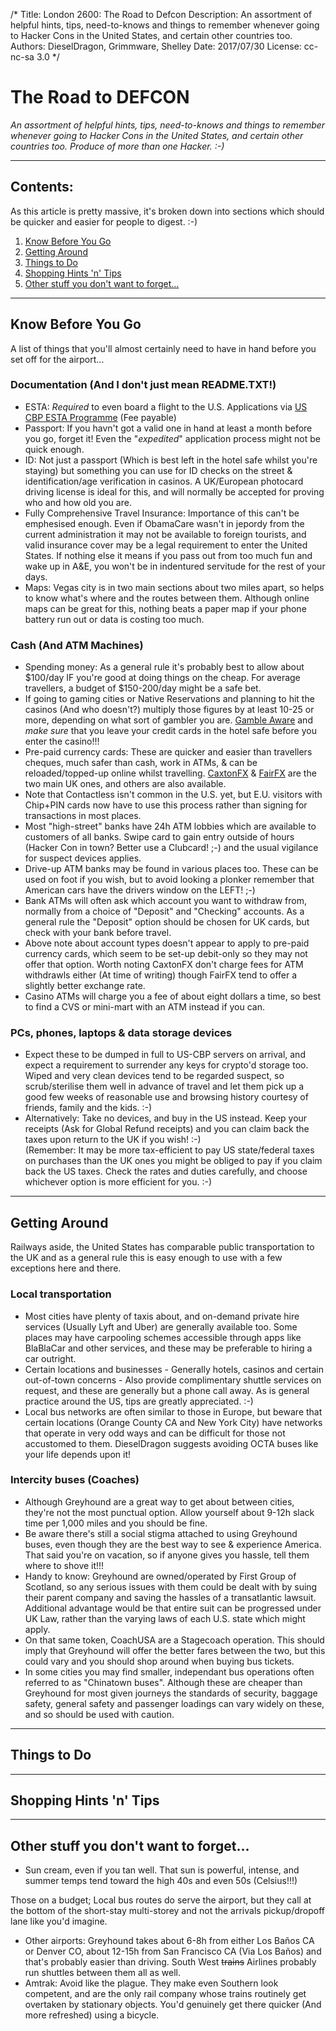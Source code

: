 /*
Title: London 2600: The Road to Defcon
Description: An assortment of helpful hints, tips, need-to-knows and things to remember whenever going to Hacker Cons in the United States, and certain other countries too.
Authors: DieselDragon, Grimmware, Shelley
Date: 2017/07/30
License: cc-nc-sa 3.0
*/

# The Road to DEFCON

_An assortment of helpful hints, tips, need-to-knows and things to remember whenever going to Hacker Cons in the United States, and certain other countries too. Produce of more than one Hacker. :-)_

---

## Contents:
As this article is pretty massive, it's broken down into sections which should be quicker and easier for people to digest. :-)

1. [Know Before You Go](#rtd-05)
2. [Getting Around](#rtd-10)
3. [Things to Do](#rtd-15)
4. [Shopping Hints 'n' Tips](#rtd-20)
5. [Other stuff you don't want to forget...](#rtd-50)

---

## Know Before You Go <a name="rtd-05"/>

A list of things that you'll almost certainly need to have in hand before you set off for the airport...

### Documentation (And I don't just mean README.TXT!)

* ESTA: *Required* to even board a flight to the U.S. Applications via [US CBP ESTA Programme](https://esta.cbp.dhs.gov) (Fee payable)
* Passport: If you havn't got a valid one in hand at least a month before you go, forget it! Even the "_expedited_" application process might not be quick enough.
* ID: Not just a passport (Which is best left in the hotel safe whilst you're staying) but something you can use for ID checks on the street & identification/age verification in casinos. A UK/European photocard driving license is ideal for this, and will normally be accepted for proving who and how old you are.
* Fully Comprehensive Travel Insurance: Importance of this can't be emphesised enough. Even if ObamaCare wasn't in jepordy from the current administration it may not be available to foreign tourists, and valid insurance cover may be a legal requirement to enter the United States. If nothing else it means if you pass out from too much fun and wake up in A&E, you won't be in indentured servitude for the rest of your days.
* Maps: Vegas city is in two main sections about two miles apart, so helps to know what's where and the routes between them. Although online maps can be great for this, nothing beats a paper map if your phone battery run out or data is costing too much.

### Cash (And ATM Machines)

* Spending money: As a general rule it's probably best to allow about $100/day IF you're good at doing things on the cheap. For average travellers, a budget of $150-200/day might be a safe bet.
* If going to gaming cities or Native Reservations and planning to hit the casinos (And who doesn't?) multiply those figures by at least 10-25 or more, depending on what sort of gambler you are. [Gamble Aware](https://www.gambleaware.co.uk) and *make sure* that you leave your credit cards in the hotel safe before you enter the casino!!!
* Pre-paid currency cards: These are quicker and easier than travellers cheques, much safer than cash, work in ATMs, & can be reloaded/topped-up online whilst travelling. [CaxtonFX](https://www.caxtonfx.com) & [FairFX](https://www.fairfx.com) are the two main UK ones, and others are also available.
* Note that Contactless isn't common in the U.S. yet, but E.U. visitors with Chip+PIN cards now have to use this process rather than signing for transactions in most places.
* Most "high-street" banks have 24h ATM lobbies which are available to customers of all banks. Swipe card to gain entry outside of hours (Hacker Con in town? Better use a Clubcard! ;-) and the usual vigilance for suspect devices applies.
* Drive-up ATM banks may be found in various places too. These can be used on foot if you wish, but to avoid looking a plonker remember that American cars have the drivers window on the LEFT! ;-)
* Bank ATMs will often ask which account you want to withdraw from, normally from a choice of "Deposit" and "Checking" accounts. As a general rule the "Deposit" option should be chosen for UK cards, but check with your bank before travel.
* Above note about account types doesn't appear to apply to pre-paid currency cards, which seem to be set-up debit-only so they may not offer that option. Worth noting CaxtonFX don't charge fees for ATM withdrawls either (At time of writing) though FairFX tend to offer a slightly better exchange rate.
* Casino ATMs will charge you a fee of about eight dollars a time, so best to find a CVS or mini-mart with an ATM instead if you can.

### PCs, phones, laptops & data storage devices

* Expect these to be dumped in full to US-CBP servers on arrival, and expect a requirement to surrender any keys for crypto'd storage too. Wiped and very clean devices tend to be regarded suspect, so scrub/sterilise them well in advance of travel and let them pick up a good few weeks of reasonable use and browsing history courtesy of friends, family and the kids. :-)
* Alternatively: Take no devices, and buy in the US instead. Keep your receipts (Ask for Global Refund receipts) and you can claim back the taxes upon return to the UK if you wish! :-)  
(Remember: It may be more tax-efficient to pay US state/federal taxes on purchases than the UK ones you might be obliged to pay if you claim back the US taxes. Check the rates and duties carefully, and choose whichever option is more efficient for you. :-)

---

## Getting Around <a name="rtd-10"/>

Railways aside, the United States has comparable public transportation to the UK and as a general rule this is easy enough to use with a few exceptions here and there.

### Local transportation

* Most cities have plenty of taxis about, and on-demand private hire services (Usually Lyft and Uber) are generally available too. Some places may have carpooling schemes accessible through apps like BlaBlaCar and other services, and these may be preferable to hiring a car outright.
* Certain locations and businesses - Generally hotels, casinos and certain out-of-town concerns - Also provide complimentary shuttle services on request, and these are generally but a phone call away. As is general practice around the US, tips are greatly appreciated. :-)
* Local bus networks are often similar to those in Europe, but beware that certain locations (Orange County CA and New York City) have networks that operate in very odd ways and can be difficult for those not accustomed to them. DieselDragon suggests avoiding OCTA buses like your life depends upon it!



### Intercity buses (Coaches)

* Although Greyhound are a great way to get about between cities, they're not the most punctual option. Allow yourself about 9-12h slack time per 1,000 miles and you should be fine.
* Be aware there's still a social stigma attached to using Greyhound buses, even though they are the best way to see & experience America. That said you're on vacation, so if anyone gives you hassle, tell them where to shove it!!!
* Handy to know: Greyhound are owned/operated by First Group of Scotland, so any serious issues with them could be dealt with by suing their parent company and saving the hassles of a transatlantic lawsuit. Additional advantage would be that entire suit can be progressed under UK Law, rather than the varying laws of each U.S. state which might apply.
* On that same token, CoachUSA are a Stagecoach operation. This should imply that Greyhound will offer the better fares between the two, but this could vary and you should shop around when buying bus tickets.
* In some cities you may find smaller, independant bus operations often referred to as "Chinatown buses". Although these are cheaper than Greyhound for most given journeys the standards of security, baggage safety, general safety and passenger loadings can vary widely on these, and so should be used with caution.

---

## Things to Do <a name="rtd-15"/>

---

## Shopping Hints 'n' Tips <a name="rtd-20"/>

---

## Other stuff you don't want to forget... <a name="rtd-50"/>

* Sun cream, even if you tan well. That sun is powerful, intense, and summer temps tend toward the high 40s and even 50s (Celsius!!!)






Those on a budget; Local bus routes do serve the airport, but they call at the bottom of the short-stay multi-storey and not the arrivals pickup/dropoff lane like you'd imagine.
* Other airports: Greyhound takes about 6-8h from either Los Baños CA or Denver CO, about 12-15h from San Francisco CA (Via Los Baños) and that's probably easier than driving. South West <s>trains</s> Airlines probably run shuttles between them all as well.
* Amtrak: Avoid like the plague. They make even Southern look competent, and are the only rail company whose trains routinely get overtaken by stationary objects. You'd genuinely get there quicker (And more refreshed) using a bicycle.
